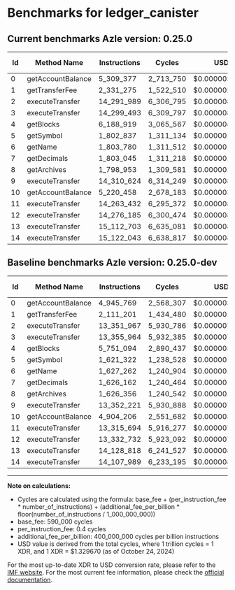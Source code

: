 # Benchmarks for ledger_canister

## Current benchmarks Azle version: 0.25.0

| Id  | Method Name       | Instructions | Cycles    | USD           | USD/Million Calls | Change                              |
| --- | ----------------- | ------------ | --------- | ------------- | ----------------- | ----------------------------------- |
| 0   | getAccountBalance | 5_309_377    | 2_713_750 | $0.0000036084 | $3.60             | <font color="red">+363_608</font>   |
| 1   | getTransferFee    | 2_331_275    | 1_522_510 | $0.0000020244 | $2.02             | <font color="red">+220_074</font>   |
| 2   | executeTransfer   | 14_291_989   | 6_306_795 | $0.0000083860 | $8.38             | <font color="red">+940_022</font>   |
| 3   | executeTransfer   | 14_299_493   | 6_309_797 | $0.0000083899 | $8.38             | <font color="red">+943_529</font>   |
| 4   | getBlocks         | 6_188_919    | 3_065_567 | $0.0000040762 | $4.07             | <font color="red">+437_825</font>   |
| 5   | getSymbol         | 1_802_837    | 1_311_134 | $0.0000017434 | $1.74             | <font color="red">+181_515</font>   |
| 6   | getName           | 1_803_780    | 1_311_512 | $0.0000017439 | $1.74             | <font color="red">+176_518</font>   |
| 7   | getDecimals       | 1_803_045    | 1_311_218 | $0.0000017435 | $1.74             | <font color="red">+176_883</font>   |
| 8   | getArchives       | 1_798_953    | 1_309_581 | $0.0000017413 | $1.74             | <font color="red">+172_597</font>   |
| 9   | executeTransfer   | 14_310_624   | 6_314_249 | $0.0000083959 | $8.39             | <font color="red">+958_403</font>   |
| 10  | getAccountBalance | 5_220_458    | 2_678_183 | $0.0000035611 | $3.56             | <font color="red">+316_252</font>   |
| 11  | executeTransfer   | 14_263_432   | 6_295_372 | $0.0000083708 | $8.37             | <font color="red">+947_738</font>   |
| 12  | executeTransfer   | 14_276_185   | 6_300_474 | $0.0000083776 | $8.37             | <font color="red">+943_453</font>   |
| 13  | executeTransfer   | 15_112_703   | 6_635_081 | $0.0000088225 | $8.82             | <font color="red">+983_885</font>   |
| 14  | executeTransfer   | 15_122_043   | 6_638_817 | $0.0000088274 | $8.82             | <font color="red">+1_014_054</font> |

## Baseline benchmarks Azle version: 0.25.0-dev

| Id  | Method Name       | Instructions | Cycles    | USD           | USD/Million Calls |
| --- | ----------------- | ------------ | --------- | ------------- | ----------------- |
| 0   | getAccountBalance | 4_945_769    | 2_568_307 | $0.0000034150 | $3.41             |
| 1   | getTransferFee    | 2_111_201    | 1_434_480 | $0.0000019074 | $1.90             |
| 2   | executeTransfer   | 13_351_967   | 5_930_786 | $0.0000078860 | $7.88             |
| 3   | executeTransfer   | 13_355_964   | 5_932_385 | $0.0000078881 | $7.88             |
| 4   | getBlocks         | 5_751_094    | 2_890_437 | $0.0000038433 | $3.84             |
| 5   | getSymbol         | 1_621_322    | 1_238_528 | $0.0000016468 | $1.64             |
| 6   | getName           | 1_627_262    | 1_240_904 | $0.0000016500 | $1.64             |
| 7   | getDecimals       | 1_626_162    | 1_240_464 | $0.0000016494 | $1.64             |
| 8   | getArchives       | 1_626_356    | 1_240_542 | $0.0000016495 | $1.64             |
| 9   | executeTransfer   | 13_352_221   | 5_930_888 | $0.0000078861 | $7.88             |
| 10  | getAccountBalance | 4_904_206    | 2_551_682 | $0.0000033929 | $3.39             |
| 11  | executeTransfer   | 13_315_694   | 5_916_277 | $0.0000078667 | $7.86             |
| 12  | executeTransfer   | 13_332_732   | 5_923_092 | $0.0000078758 | $7.87             |
| 13  | executeTransfer   | 14_128_818   | 6_241_527 | $0.0000082992 | $8.29             |
| 14  | executeTransfer   | 14_107_989   | 6_233_195 | $0.0000082881 | $8.28             |

---

**Note on calculations:**

- Cycles are calculated using the formula: base_fee + (per_instruction_fee \* number_of_instructions) + (additional_fee_per_billion \* floor(number_of_instructions / 1_000_000_000))
- base_fee: 590_000 cycles
- per_instruction_fee: 0.4 cycles
- additional_fee_per_billion: 400_000_000 cycles per billion instructions
- USD value is derived from the total cycles, where 1 trillion cycles = 1 XDR, and 1 XDR = $1.329670 (as of October 24, 2024)

For the most up-to-date XDR to USD conversion rate, please refer to the [IMF website](https://www.imf.org/external/np/fin/data/rms_sdrv.aspx).
For the most current fee information, please check the [official documentation](https://internetcomputer.org/docs/current/developer-docs/gas-cost#execution).
